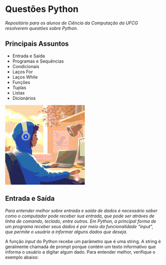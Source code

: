 # Questões Python  

_Repositório para os alunos de Ciência da Computação da UFCG resolverem questões sobre Python._ 

## Principais Assuntos 

- Entrada e Saida 
- Programas e Sequências 
- Condicionais 
- Laços For 
- Laços While
- Funções 
- Tuplas
- Listas
- Dicionários 

![Primeiros Passos](https://github.com/Thairocine/Quest-esPython/blob/main/download.gif)   

## Entrada e Saída

_Para entender melhor sobre entrada e saída de dados é necessário saber como o computador pode receber sua entrada, que pode ser atráves de linha de comando, teclado, entre outros. Em Python, a principal forma de um programa receber seus dados é por meio da funcionalidade "input", que permite o usuário a informar alguns dados que deseja._ 

A função *input* do Python recebe um parâmetro que é uma string. A string é geralmente chamada de prompt porque contém um texto informativo que informa o usuário a digitar algum dado. Para entender melhor, verifique o exemplo abaixo: 


